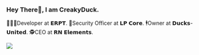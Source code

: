 ### Hey There👋, I am CreakyDuck.
👨🏼‍💻Developer at 𝗘𝗥𝗣𝗧.
🚨Security Officer at 𝗟𝗣 𝗖𝗼𝗿𝗲.
🕴Owner at 𝗗𝘂𝗰𝗸𝘀-𝗨𝗻𝗶𝘁𝗲𝗱.
🕵CEO at 𝗥𝗡 𝗘𝗹𝗲𝗺𝗲𝗻𝘁𝘀.

<img src="https://github-readme-stats.vercel.app/api?username=creakyduck&&show_icons=true&title_color=ffffff&icon_color=bb2acf&text_color=daf7dc&bg_color=151515">
